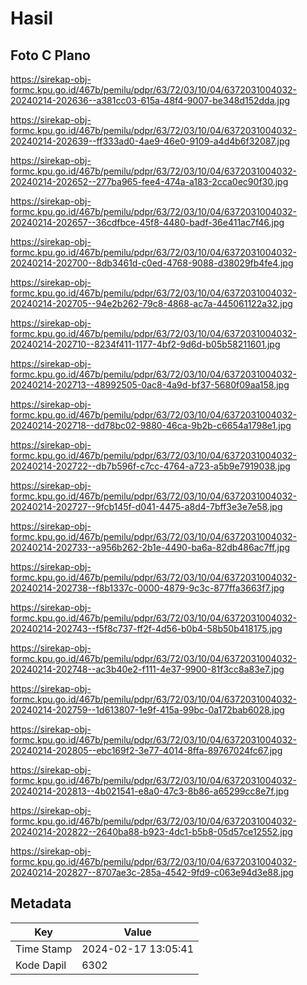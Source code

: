 # Hasil

## Foto C Plano

https://sirekap-obj-formc.kpu.go.id/467b/pemilu/pdpr/63/72/03/10/04/6372031004032-20240214-202636--a381cc03-615a-48f4-9007-be348d152dda.jpg

https://sirekap-obj-formc.kpu.go.id/467b/pemilu/pdpr/63/72/03/10/04/6372031004032-20240214-202639--ff333ad0-4ae9-46e0-9109-a4d4b6f32087.jpg

https://sirekap-obj-formc.kpu.go.id/467b/pemilu/pdpr/63/72/03/10/04/6372031004032-20240214-202652--277ba965-fee4-474a-a183-2cca0ec90f30.jpg

https://sirekap-obj-formc.kpu.go.id/467b/pemilu/pdpr/63/72/03/10/04/6372031004032-20240214-202657--36cdfbce-45f8-4480-badf-36e411ac7f46.jpg

https://sirekap-obj-formc.kpu.go.id/467b/pemilu/pdpr/63/72/03/10/04/6372031004032-20240214-202700--8db3461d-c0ed-4768-9088-d38029fb4fe4.jpg

https://sirekap-obj-formc.kpu.go.id/467b/pemilu/pdpr/63/72/03/10/04/6372031004032-20240214-202705--94e2b262-79c8-4868-ac7a-445061122a32.jpg

https://sirekap-obj-formc.kpu.go.id/467b/pemilu/pdpr/63/72/03/10/04/6372031004032-20240214-202710--8234f411-1177-4bf2-9d6d-b05b58211601.jpg

https://sirekap-obj-formc.kpu.go.id/467b/pemilu/pdpr/63/72/03/10/04/6372031004032-20240214-202713--48992505-0ac8-4a9d-bf37-5680f09aa158.jpg

https://sirekap-obj-formc.kpu.go.id/467b/pemilu/pdpr/63/72/03/10/04/6372031004032-20240214-202718--dd78bc02-9880-46ca-9b2b-c6654a1798e1.jpg

https://sirekap-obj-formc.kpu.go.id/467b/pemilu/pdpr/63/72/03/10/04/6372031004032-20240214-202722--db7b596f-c7cc-4764-a723-a5b9e7919038.jpg

https://sirekap-obj-formc.kpu.go.id/467b/pemilu/pdpr/63/72/03/10/04/6372031004032-20240214-202727--9fcb145f-d041-4475-a8d4-7bff3e3e7e58.jpg

https://sirekap-obj-formc.kpu.go.id/467b/pemilu/pdpr/63/72/03/10/04/6372031004032-20240214-202733--a956b262-2b1e-4490-ba6a-82db486ac7ff.jpg

https://sirekap-obj-formc.kpu.go.id/467b/pemilu/pdpr/63/72/03/10/04/6372031004032-20240214-202738--f8b1337c-0000-4879-9c3c-877ffa3663f7.jpg

https://sirekap-obj-formc.kpu.go.id/467b/pemilu/pdpr/63/72/03/10/04/6372031004032-20240214-202743--f5f8c737-ff2f-4d56-b0b4-58b50b418175.jpg

https://sirekap-obj-formc.kpu.go.id/467b/pemilu/pdpr/63/72/03/10/04/6372031004032-20240214-202748--ac3b40e2-f111-4e37-9900-81f3cc8a83e7.jpg

https://sirekap-obj-formc.kpu.go.id/467b/pemilu/pdpr/63/72/03/10/04/6372031004032-20240214-202759--1d613807-1e9f-415a-99bc-0a172bab6028.jpg

https://sirekap-obj-formc.kpu.go.id/467b/pemilu/pdpr/63/72/03/10/04/6372031004032-20240214-202805--ebc169f2-3e77-4014-8ffa-89767024fc67.jpg

https://sirekap-obj-formc.kpu.go.id/467b/pemilu/pdpr/63/72/03/10/04/6372031004032-20240214-202813--4b021541-e8a0-47c3-8b86-a65299cc8e7f.jpg

https://sirekap-obj-formc.kpu.go.id/467b/pemilu/pdpr/63/72/03/10/04/6372031004032-20240214-202822--2640ba88-b923-4dc1-b5b8-05d57ce12552.jpg

https://sirekap-obj-formc.kpu.go.id/467b/pemilu/pdpr/63/72/03/10/04/6372031004032-20240214-202827--8707ae3c-285a-4542-9fd9-c063e94d3e88.jpg


## Metadata

| Key        | Value               |
| ---------- | ------------------- |
| Time Stamp | 2024-02-17 13:05:41 |
| Kode Dapil | 6302                |



